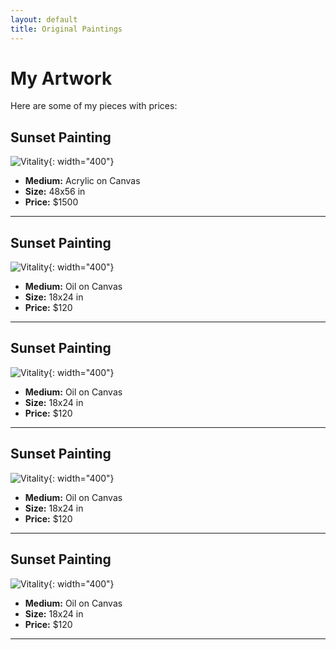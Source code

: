 ```yaml
---
layout: default
title: Original Paintings
---
```


# My Artwork

Here are some of my pieces with prices:

## Sunset Painting
![Vitality](./images/Vitality.jpg){: width="400"}
- **Medium:** Acrylic on Canvas  
- **Size:** 48x56 in  
- **Price:** $1500  

---

## Sunset Painting
![Vitality](./images/Vitality.jpg){: width="400"}
- **Medium:** Oil on Canvas  
- **Size:** 18x24 in  
- **Price:** $120  

---

## Sunset Painting
![Vitality](./images/Vitality.jpg){: width="400"}
- **Medium:** Oil on Canvas  
- **Size:** 18x24 in  
- **Price:** $120  

---

## Sunset Painting
![Vitality](./images/Vitality.jpg){: width="400"}
- **Medium:** Oil on Canvas  
- **Size:** 18x24 in  
- **Price:** $120  

---

## Sunset Painting
![Vitality](./images/Vitality.jpg){: width="400"}
- **Medium:** Oil on Canvas  
- **Size:** 18x24 in  
- **Price:** $120  

---
